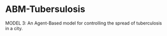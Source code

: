 # ABM-Tubersulosis
MODEL 3: An Agent-Based model for controlling the spread of tuberculosis in a city.
